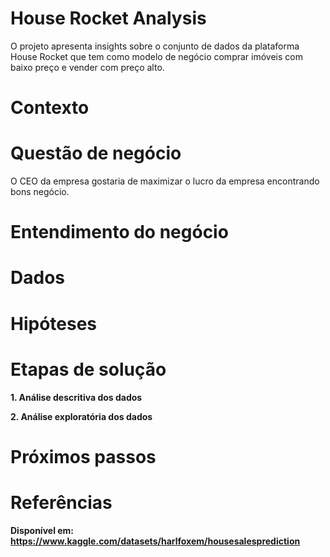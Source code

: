 # House Rocket Analysis 
O projeto apresenta insights sobre o conjunto de dados da plataforma House Rocket que tem como modelo de negócio comprar imóveis com baixo preço e vender com preço alto.

# Contexto

# Questão de negócio
O CEO da empresa gostaria de maximizar o lucro da empresa encontrando bons negócio.

# Entendimento do negócio 

# Dados

# Hipóteses 

# Etapas de solução 

<b>1. Análise descritiva dos dados<b/>

<b>2. Análise exploratória dos dados<b/>

# Próximos passos 

# Referências 
Disponível em: https://www.kaggle.com/datasets/harlfoxem/housesalesprediction
